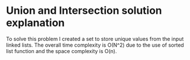 # Union and Intersection solution explanation

To solve this problem I created a set to store unique values from the input linked lists.
The overall time complexity is O(N^2) due to the use of sorted list function and the space complexity is O(n).